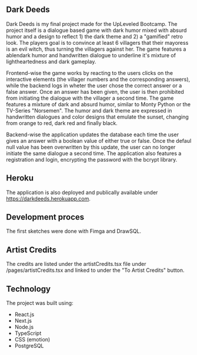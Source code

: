 ## Dark Deeds

Dark Deeds is my final project made for the UpLeveled Bootcamp. The project itself is a dialogue based game with dark humor mixed with absurd humor and a design to reflect 1) the dark theme and 2) a "gamified" retro look. The players goal is to convince at least 6 villagers that their mayoress is an evil witch, thus turning the villagers against her.
The game features a ablendark humor and handwritten dialogue to underline it's mixture of lightheartedness and dark gameplay.

Frontend-wise the game works by reacting to the users clicks on the interactive elements (the villager numbers and the corresponding answers), while the backend logs in wheter the user chose the correct answer or a false answer. Once an answer has been given, the user is then prohibited from initiating the dialogue with the villager a second time.
The game features a mixture of dark and absurd humor, similar to Monty Python or the TV-Series "Norsemen". The humor and dark theme are expressed in handwritten dialogues and color designs that emulate the sunset, changing from orange to red, dark red and finally black.

Backend-wise the application updates the database each time the user gives an answer with a boolean value of either true or false. Once the defaul null value has been overwritten by this update, the user can no longer initiate the same dialogue a second time.
The application also features a registration and login, encrypting the password with the bcrypt library.

## Heroku

The application is also deployed and publically available under https://darkdeeds.herokuapp.com.

## Development proces

The first sketches were done with Fimga and DrawSQL.

## Artist Credits

The credits are listed under the artistCredits.tsx file under /pages/artistCredits.tsx and linked to under the "To Artist Credits" button.

## Technology

The project was built using:

- React.js
- Next.js
- Node.js
- TypeScript
- CSS (emotion)
- PostgreSQL


